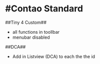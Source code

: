 #Contao Standard
===============

##Tiny 4 Custom##
- all functions in toollbar
- menubar disabled

##DCA##	
- Add in Listview (DCA) to each the the id

